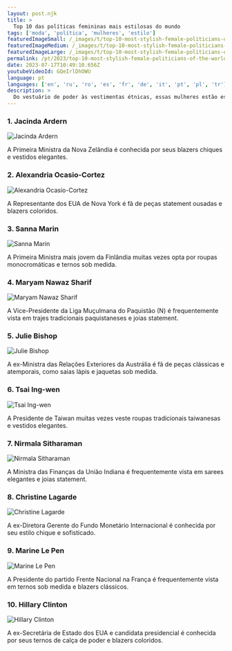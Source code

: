 ```yaml
---
layout: post.njk
title: >
  Top 10 das políticas femininas mais estilosas do mundo
tags: ['moda', 'política', 'mulheres', 'estilo']
featuredImageSmall: /_images/t/top-10-most-stylish-female-politicians-of-the-world-cover-pt-small.webp
featuredImageMedium: /_images/t/top-10-most-stylish-female-politicians-of-the-world-cover-pt-medium.webp
featuredImageLarge: /_images/t/top-10-most-stylish-female-politicians-of-the-world-cover-pt-large.webp
permalink: /pt/2023/top-10-most-stylish-female-politicians-of-the-world.html
date: 2023-07-17T10:49:10.656Z
youtubeVideoId: GQeIrlDhOWU
language: pt
languages: ['en', 'ru', 'ro', 'es', 'fr', 'de', 'it', 'pt', 'pl', 'tr']
description: >
  Do vestuário de poder às vestimentas étnicas, essas mulheres estão estabelecendo metas de moda na arena política.
---
```


### 1. Jacinda Ardern

![Jacinda Ardern](/_images/2/20b60b1367e1d6a419ddc1e06aeebbb9-medium.webp)

A Primeira Ministra da Nova Zelândia é conhecida por seus blazers chiques e vestidos elegantes.

### 2. Alexandria Ocasio-Cortez

![Alexandria Ocasio-Cortez](/_images/3/3293e3d9fb4ceab64e774968307db17d-medium.webp)

A Representante dos EUA de Nova York é fã de peças statement ousadas e blazers coloridos.

### 3. Sanna Marin

![Sanna Marin](/_images/c/c721348b289625ae829e0273bc3bf4e9-medium.webp)

A Primeira Ministra mais jovem da Finlândia muitas vezes opta por roupas monocromáticas e ternos sob medida.

### 4. Maryam Nawaz Sharif

![Maryam Nawaz Sharif](/_images/b/bfd46cbee1005c94f1bd7e529315c217-medium.webp)

A Vice-Presidente da Liga Muçulmana do Paquistão (N) é frequentemente vista em trajes tradicionais paquistaneses e joias statement.

### 5. Julie Bishop

![Julie Bishop](/_images/5/548be7ed26b0f0d906124a44872391c2-medium.webp)

A ex-Ministra das Relações Exteriores da Austrália é fã de peças clássicas e atemporais, como saias lápis e jaquetas sob medida.

### 6. Tsai Ing-wen

![Tsai Ing-wen](/_images/7/7761c579ef8f9fd27fdb4e6eed2c0dea-medium.webp)

A Presidente de Taiwan muitas vezes veste roupas tradicionais taiwanesas e vestidos elegantes.

### 7. Nirmala Sitharaman

![Nirmala Sitharaman](/_images/7/707f9d6b085fd2980bc5f07c8722969a-medium.webp)

A Ministra das Finanças da União Indiana é frequentemente vista em sarees elegantes e joias statement.

### 8. Christine Lagarde

![Christine Lagarde](/_images/1/1626b52b9bf08218826d2497d1c2ea56-medium.webp)

A ex-Diretora Gerente do Fundo Monetário Internacional é conhecida por seu estilo chique e sofisticado.

### 9. Marine Le Pen

![Marine Le Pen](/_images/7/7381deb53fcffb206eda999de2153adb-medium.webp)

A Presidente do partido Frente Nacional na França é frequentemente vista em ternos sob medida e blazers clássicos.

### 10. Hillary Clinton

![Hillary Clinton](/_images/2/250833bd6c3cb5def156a6126d544e43-medium.webp)

A ex-Secretária de Estado dos EUA e candidata presidencial é conhecida por seus ternos de calça de poder e blazers coloridos.


